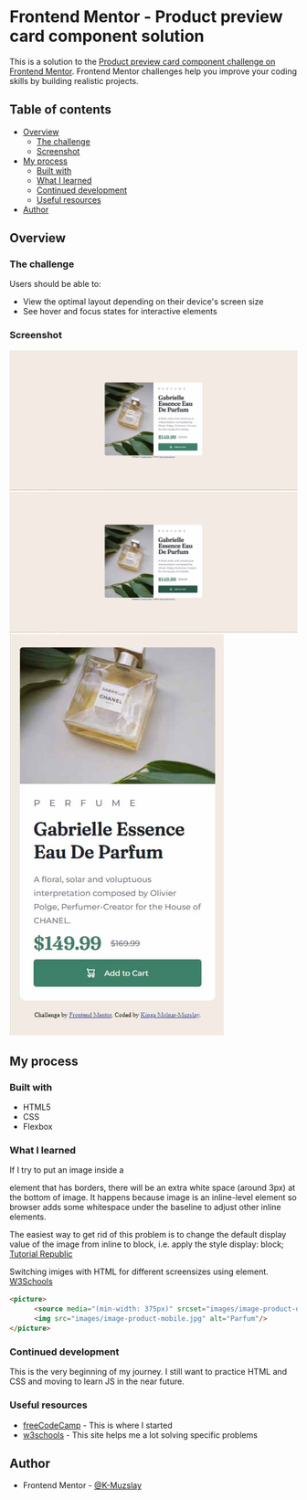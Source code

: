 # Frontend Mentor - Product preview card component solution

This is a solution to the [Product preview card component challenge on Frontend Mentor](https://www.frontendmentor.io/challenges/product-preview-card-component-GO7UmttRfa). Frontend Mentor challenges help you improve your coding skills by building realistic projects. 

## Table of contents

- [Overview](#overview)
  - [The challenge](#the-challenge)
  - [Screenshot](#screenshot)
- [My process](#my-process)
  - [Built with](#built-with)
  - [What I learned](#what-i-learned)
  - [Continued development](#continued-development)
  - [Useful resources](#useful-resources)
- [Author](#author)


## Overview

### The challenge

Users should be able to:

- View the optimal layout depending on their device's screen size
- See hover and focus states for interactive elements

### Screenshot

![Desktop](./screenshots/screenshot-desktop.jpg)
![Desktop-Active](./screenshots/screenshot-desktop-active.jpg)
![Mobil](./screenshots/screenshot-mobil.jpg)

## My process

### Built with

- HTML5
- CSS 
- Flexbox


### What I learned

If I try to put an image inside a <div> element that has borders, there will be an extra white space (around 3px) at the bottom of image. It happens because image is an inline-level element so browser adds some whitespace under the baseline to adjust other inline elements.

The easiest way to get rid of this problem is to change the default display value of the image from inline to block, i.e. apply the style display: block; 
[Tutorial Republic](https://www.tutorialrepublic.com/faq/how-to-remove-white-space-under-an-image-using-css.php)

Switching imiges with HTML for different screensizes using <picture> element.
[W3Schools](https://www.w3schools.com/css/css_rwd_images.asp)

```html
<picture>
      <source media="(min-width: 375px)" srcset="images/image-product-desktop.jpg"/>
      <img src="images/image-product-mobile.jpg" alt="Parfum"/>
</picture>
```

### Continued development

This is the very beginning of my journey. 
I still want to practice HTML and CSS and moving to learn JS in the near future.

### Useful resources

- [freeCodeCamp](https://www.freecodecamp.org/) - This is where I started
- [w3schools](https://www.w3schools.com/) - This site helps me a lot solving specific problems


## Author

- Frontend Mentor - [@K-Muzslay](https://www.frontendmentor.io/profile/K-Muzslay)
